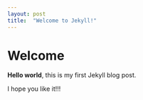 ```yaml
---
layout: post
title:  "Welcome to Jekyll!"
---
```


# Welcome

**Hello world**, this is my first Jekyll blog post.

I hope you like it!!!
